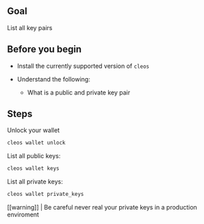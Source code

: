 ## Goal

List all key pairs

## Before you begin

* Install the currently supported version of `cleos`

* Understand the following:
  * What is a public and private key pair

## Steps

Unlock your wallet

```sh
cleos wallet unlock
```

List all public keys:

```sh
cleos wallet keys
```

List all private keys:

```sh
cleos wallet private_keys

```

[[warning]]
| Be careful never real your private keys in a production enviroment

